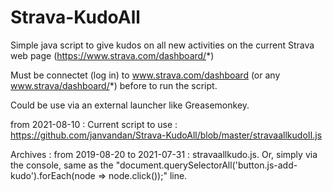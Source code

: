 # Strava-KudoAll

Simple java script to give kudos on all new activities on the current Strava web page (https://www.strava.com/dashboard/*)

Must be connectet (log in) to www.strava.com/dashboard (or any www.strava/dashboard/*) before to run the script.

Could be use via an external launcher like Greasemonkey.

from 2021-08-10 : Current script to use : https://github.com/janvandan/Strava-KudoAll/blob/master/stravaallkudoII.js

Archives :
from 2019-08-20 to 2021-07-31 : stravaallkudo.js. Or, simply via the console, same as the "document.querySelectorAll('button.js-add-kudo').forEach(node => node.click());" line.

